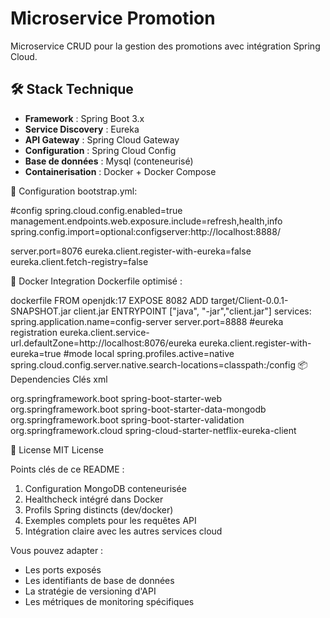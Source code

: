 # Microservice Promotion

Microservice CRUD pour la gestion des promotions avec intégration Spring Cloud.

## 🛠️ Stack Technique
- **Framework** : Spring Boot 3.x
- **Service Discovery** : Eureka
- **API Gateway** : Spring Cloud Gateway
- **Configuration** : Spring Cloud Config
- **Base de données** : Mysql (conteneurisé)
- **Containerisation** : Docker + Docker Compose

🔧 Configuration
bootstrap.yml:


#config
spring.cloud.config.enabled=true
management.endpoints.web.exposure.include=refresh,health,info
spring.config.import=optional:configserver:http://localhost:8888/


server.port=8076
eureka.client.register-with-eureka=false
eureka.client.fetch-registry=false


🐳 Docker Integration
Dockerfile optimisé :

dockerfile
FROM openjdk:17
EXPOSE 8082
ADD target/Client-0.0.1-SNAPSHOT.jar client.jar
ENTRYPOINT ["java", "-jar","client.jar"]
services:
  spring.application.name=config-server
server.port=8888
#eureka registration
eureka.client.service-url.defaultZone=http://localhost:8076/eureka
eureka.client.register-with-eureka=true
#mode local
spring.profiles.active=native
spring.cloud.config.server.native.search-locations=classpath:/config
📦 Dependencies Clés
xml

<!-- Spring Web -->
<dependency>
    <groupId>org.springframework.boot</groupId>
    <artifactId>spring-boot-starter-web</artifactId>
</dependency>

<!-- Spring Data MongoDB -->
<dependency>
    <groupId>org.springframework.boot</groupId>
    <artifactId>spring-boot-starter-data-mongodb</artifactId>
</dependency>

<!-- Validation -->
<dependency>
    <groupId>org.springframework.boot</groupId>
    <artifactId>spring-boot-starter-validation</artifactId>
</dependency>

<!-- Eureka Client -->
<dependency>
    <groupId>org.springframework.cloud</groupId>
    <artifactId>spring-cloud-starter-netflix-eureka-client</artifactId>
</dependency>


📄 License
MIT License


Points clés de ce README :
1. Configuration MongoDB conteneurisée
2. Healthcheck intégré dans Docker
3. Profils Spring distincts (dev/docker)
4. Exemples complets pour les requêtes API
5. Intégration claire avec les autres services cloud

Vous pouvez adapter :
- Les ports exposés
- Les identifiants de base de données
- La stratégie de versioning d'API
- Les métriques de monitoring spécifiques